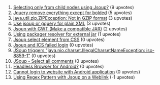 1. [Selecting only from child nodes using Jsoup?](http://stackoverflow.com/questions/18797545) (9 upvotes)  
2. [Jquery remove everything except for bolded](http://stackoverflow.com/questions/12000389) (5 upvotes)  
3. [java.util.zip.ZIPException: Not in GZIP format](http://stackoverflow.com/questions/13018732) (3 upvotes)  
4. [Use jsoup or gquery for plain XML](http://stackoverflow.com/questions/7036239) (3 upvotes)  
5. [Jsoup with GWT (Make a compatible JAR)](http://stackoverflow.com/questions/10547282) (2 upvotes)  
6. [Using packager resolver for external jar](http://stackoverflow.com/questions/7649120) (1 upvotes)  
7. [Jsoup select element from CSS](http://stackoverflow.com/questions/21069823) (0 upvotes)  
8. [Jsoup and ICS failed login](http://stackoverflow.com/questions/12397758) (0 upvotes)  
9. [JSoup triggers "java.nio.charset.IllegalCharsetNameException: iso-8859-1"](http://stackoverflow.com/questions/20286789) (0 upvotes)  
10. [JSoup - Select all comments](http://stackoverflow.com/questions/4063263) (0 upvotes)  
11. [Headless Browser for Android?](http://stackoverflow.com/questions/19420305) (0 upvotes)  
12. [Cannot login to website with Android application](http://stackoverflow.com/questions/20372070) (0 upvotes)  
13. [Using Regex Pattern with Jsoup on a Weblink](http://stackoverflow.com/questions/24465320) (-1 upvotes)  
